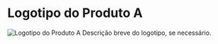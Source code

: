 # Logotipo do Produto A
![Logotipo do Produto A](url-para-o-logotipo-aqui.png)
Descrição breve do logotipo, se necessário.
